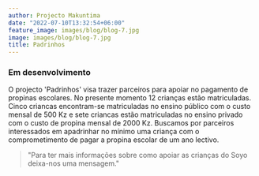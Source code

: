 ```yaml
---
author: Projecto Makuntima
date: "2022-07-10T13:32:54+06:00"
feature_image: images/blog/blog-7.jpg
image: images/blog/blog-7.jpg
title: Padrinhos
---
```

### Em desenvolvimento

O projecto 'Padrinhos' visa trazer parceiros para apoiar no pagamento de propinas escolares. No presente momento 12 crianças estão matriculadas. Cinco criancas encontram-se matriculadas no ensino público com o custo mensal de 500 Kz e sete criancas estão matriculadas no ensino privado com o custo de propina mensal de 2000 Kz. Buscamos por parceiros interessados em apadrinhar no mínimo uma criança com o comprometimento de pagar a propina escolar de um ano lectivo.  

> "Para ter mais informações sobre como apoiar as crianças do Soyo deixa-nos uma mensagem."

